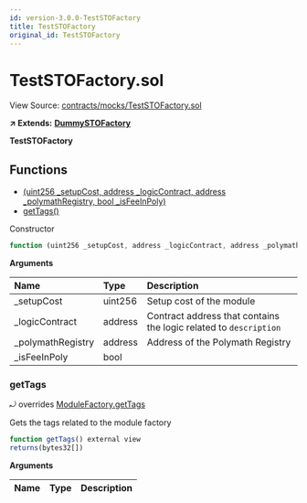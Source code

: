 ```yaml
---
id: version-3.0.0-TestSTOFactory
title: TestSTOFactory
original_id: TestSTOFactory
---
```


# TestSTOFactory.sol

View Source: [contracts/mocks/TestSTOFactory.sol](https://github.com/remon-nashid/polymath-core/tree/0c5593835be9dcec69d8de5b12eb17bc7cd77adc/contracts/mocks/TestSTOFactory.sol)

**↗ Extends:** [**DummySTOFactory**](dummystofactory.md)

**TestSTOFactory**

## Functions

* [\(uint256 \_setupCost, address \_logicContract, address \_polymathRegistry, bool \_isFeeInPoly\)](teststofactory.md)
* [getTags\(\)](teststofactory.md#gettags)

Constructor

```javascript
function (uint256 _setupCost, address _logicContract, address _polymathRegistry, bool _isFeeInPoly) public nonpayable DummySTOFactory
```

**Arguments**

| Name | Type | Description |
| :--- | :--- | :--- |
| \_setupCost | uint256 | Setup cost of the module |
| \_logicContract | address | Contract address that contains the logic related to `description` |
| \_polymathRegistry | address | Address of the Polymath Registry |
| \_isFeeInPoly | bool |  |

### getTags

⤾ overrides [ModuleFactory.getTags](modulefactory.md#gettags)

Gets the tags related to the module factory

```javascript
function getTags() external view
returns(bytes32[])
```

**Arguments**

| Name | Type | Description |
| :--- | :--- | :--- |


